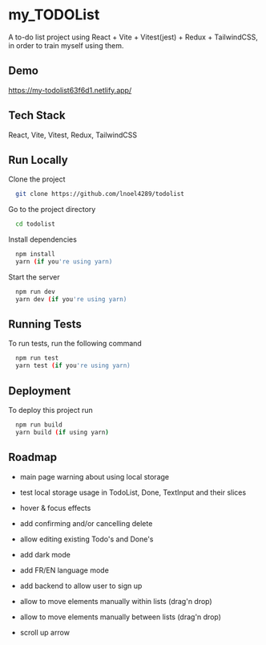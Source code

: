 
# my_TODOList

A to-do list project using React + Vite + Vitest(jest) + Redux + TailwindCSS, in order to train myself using them.

## Demo

<https://my-todolist63f6d1.netlify.app/>

## Tech Stack

React, Vite, Vitest, Redux, TailwindCSS

## Run Locally

Clone the project

```bash
  git clone https://github.com/lnoel4289/todolist
```

Go to the project directory

```bash
  cd todolist
```

Install dependencies

```bash
  npm install
  yarn (if you're using yarn)
```

Start the server

```bash
  npm run dev
  yarn dev (if you're using yarn)
```

## Running Tests

To run tests, run the following command

```bash
  npm run test
  yarn test (if you're using yarn)
```

## Deployment

To deploy this project run

```bash
  npm run build
  yarn build (if using yarn)
```

## Roadmap

- main page warning about using local storage

- test local storage usage in TodoList, Done, TextInput and their slices

- hover & focus effects

- add confirming and/or cancelling delete

- allow editing existing Todo's and Done's

- add dark mode

- add FR/EN language mode

- add backend to allow user to sign up

- allow to move elements manually within lists (drag'n drop)

- allow to move elements manually between lists (drag'n drop)

- scroll up arrow
